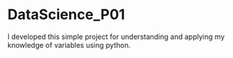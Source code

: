 # DataScience_P01
I developed this simple project for understanding and applying my knowledge of variables using python.
